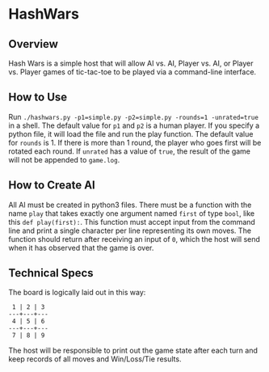 # HashWars

## Overview
Hash Wars is a simple host that will allow AI vs. AI, Player vs. AI, or Player vs. Player games of tic-tac-toe to be played via a command-line interface.

## How to Use
Run `./hashwars.py -p1=simple.py -p2=simple.py -rounds=1 -unrated=true` in a shell.
The default value for `p1` and `p2` is a human player. If you specify a python file, it will load the file and run the play function.
The default value for `rounds` is 1. If there is more than 1 round, the player who goes first will be rotated each round.
If `unrated` has a value of `true`, the result of the game will not be appended to `game.log`.

## How to Create AI
All AI must be created in python3 files. There must be a function with the name `play` that takes exactly one argument named `first` of type `bool`, like this `def play(first):`. This function must accept input from the command line and print a single character per line representing its own moves. The function should return after receiving an input of `0`, which the host will send when it has observed that the game is over.

## Technical Specs
The board is logically laid out in this way:
```
 1 | 2 | 3 
---+---+---
 4 | 5 | 6 
---+---+---
 7 | 8 | 9 
```
The host will be responsible to print out the game state after each turn and keep records of all moves and Win/Loss/Tie results.

